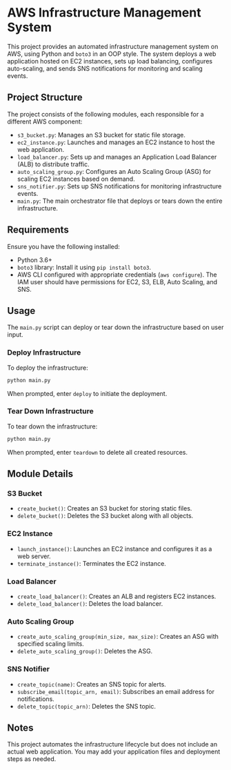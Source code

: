 
# AWS Infrastructure Management System

This project provides an automated infrastructure management system on AWS, using Python and `boto3` in an OOP style. The system deploys a web application hosted on EC2 instances, sets up load balancing, configures auto-scaling, and sends SNS notifications for monitoring and scaling events.

## Project Structure

The project consists of the following modules, each responsible for a different AWS component:

- `s3_bucket.py`: Manages an S3 bucket for static file storage.
- `ec2_instance.py`: Launches and manages an EC2 instance to host the web application.
- `load_balancer.py`: Sets up and manages an Application Load Balancer (ALB) to distribute traffic.
- `auto_scaling_group.py`: Configures an Auto Scaling Group (ASG) for scaling EC2 instances based on demand.
- `sns_notifier.py`: Sets up SNS notifications for monitoring infrastructure events.
- `main.py`: The main orchestrator file that deploys or tears down the entire infrastructure.

## Requirements

Ensure you have the following installed:

- Python 3.6+
- `boto3` library: Install it using `pip install boto3`.
- AWS CLI configured with appropriate credentials (`aws configure`). The IAM user should have permissions for EC2, S3, ELB, Auto Scaling, and SNS.

## Usage

The `main.py` script can deploy or tear down the infrastructure based on user input.

### Deploy Infrastructure

To deploy the infrastructure:

```bash
python main.py
```

When prompted, enter `deploy` to initiate the deployment.

### Tear Down Infrastructure

To tear down the infrastructure:

```bash
python main.py
```

When prompted, enter `teardown` to delete all created resources.

## Module Details

### S3 Bucket

- `create_bucket()`: Creates an S3 bucket for storing static files.
- `delete_bucket()`: Deletes the S3 bucket along with all objects.

### EC2 Instance

- `launch_instance()`: Launches an EC2 instance and configures it as a web server.
- `terminate_instance()`: Terminates the EC2 instance.

### Load Balancer

- `create_load_balancer()`: Creates an ALB and registers EC2 instances.
- `delete_load_balancer()`: Deletes the load balancer.

### Auto Scaling Group

- `create_auto_scaling_group(min_size, max_size)`: Creates an ASG with specified scaling limits.
- `delete_auto_scaling_group()`: Deletes the ASG.

### SNS Notifier

- `create_topic(name)`: Creates an SNS topic for alerts.
- `subscribe_email(topic_arn, email)`: Subscribes an email address for notifications.
- `delete_topic(topic_arn)`: Deletes the SNS topic.

## Notes

This project automates the infrastructure lifecycle but does not include an actual web application. You may add your application files and deployment steps as needed.
